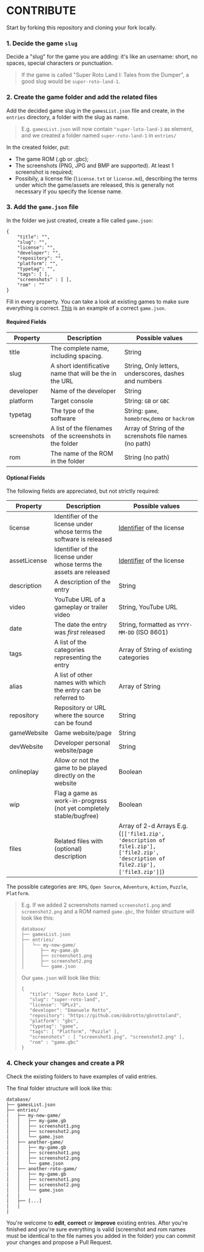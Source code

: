 # CONTRIBUTE

Start by forking this repository and cloning your fork locally.

### 1. Decide the game `slug` 

Decide a "slug" for the game you are adding: it's like an username: short, no spaces, special characters or punctuation.

> If the game is called "Super Roto Land I: Tales from the Dumper", a good slug would be `super-roto-land-1`.

### 2. Create the game folder and add the related files 

Add the decided game slug in the `gamesList.json` file and create, in the `entries` directory, a folder with the slug as name.

> E.g. `gamesList.json` will now contain `"super-loto-land-1` as element, and we created a folder named `super-roto-land-1` in `entries/`

In the created folder, put:

- The game ROM (.gb or .gbc);
- The screenshots (PNG, JPG and BMP are supported). At least 1 screenshot is required;
- Possibily, a license file (`license.txt` or `license.md`), describing the terms under which the game/assets are released, this is generally not necessary if you specify the license name.

### 3. Add the `game.json` file 

In the folder we just created, create a file called `game.json`:

```
{
    "title": "",
    "slug": "",
    "license": "",
    "developer": "",
    "repository": "",
    "platform": "",
    "typetag": "",
    "tags": [ ],
    "screenshots" : [ ],
    "rom" : ""
}
```

Fill in every property. You can take a look at existing games to make sure everything is correct. 
[This](ucity/game.json) is an example of a correct `game.json`.

#### Required Fields

| Property      | Description                                                          | Possible values                                         |
|---------------|----------------------------------------------------------------------|---------------------------------------------------------|
| title         | The complete name, including spacing.                                | String                                                  |
| slug          | A short identificative name that will be the in the URL              | String, Only letters, underscores, dashes and numbers   |
| developer     | Name of the developer                                                | String                                                  |
| platform      | Target console                                                       | String: `GB` or `GBC`                                   |
| typetag       | The type of the software                                             | String: `game`, `homebrew`,`demo` or `hackrom`                    |
| screenshots   | A list of the filenames of the screenshots in the folder             | Array of String of the screnshots file names (no path)  |
| rom           | The name of the ROM in the folder                                    | String (no path)                                        |


#### Optional Fields

The following fields are appreciated, but not strictly required:

| Property      | Description                                                          | Possible values                                         |
|---------------|----------------------------------------------------------------------|---------------------------------------------------------|
| license       | Identifier of the license under whose terms the software is released | [Identifier](https://spdx.org/licenses/) of the license |
| assetLicense  | Identifier of the license under whose terms the assets are released  | [Identifier](https://spdx.org/licenses/) of the license |
| description   | A description of the entry                                           | String                                                  |
| video         | YouTube URL of a gameplay or trailer video                           | String, YouTube URL                                     |
| date          | The date the entry was *first* released                              | String, formatted as `YYYY-MM-DD` (ISO 8601)            |
| tags          | A list of the categories representing the entry                      | Array of String of existing categories                  |
| alias         | A list of other names with which the entry can be referred to        | Array of String                                         |
| repository    | Repository or URL where the source can be found                      | String                                                  |
| gameWebsite   | Game website/page                                                    | String                                                  |
| devWebsite    | Developer personal website/page                                      | String                                                  |
| onlineplay    | Allow or not the game to be played directly on the website           | Boolean                                                 |
| wip           | Flag a game as work-in-progress (not yet completely stable/bugfree)  | Boolean                                                 | 
| files         | Related files with (optional) description                            | Array of 2-d Arrays E.g. (`[['file1.zip', 'description of file1.zip'],['file2.zip', 'description of file2.zip'],['file3.zip']]`)|

The possible categories are: `RPG`, `Open Source`, `Adventure`, `Action`, `Puzzle`, `Platform`.

> E.g. If we added 2 screenshots named `screenshot1.png` and `screenshot2.png` and a ROM named `game.gbc`, the folder structure will look like this:
>
>```
>database/
>├── gamesList.json
>├── entries/
>|   └── my-new-game/
>│      ├── my-game.gb
>│      ├── screenshot1.png
>│      ├── screenshot2.png
>│      └── game.json
>```
>
> Our `game.json` will look like this:
> 
>```
>{
>    "title": "Super Roto Land 1",
>    "slug": "super-roto-land",
>    "license": "GPLv3",
>    "developer": "Emanuele Rotto",
>    "repository": "https://github.com/dubrotto/gbrottoland",
>    "platform": "gbc",
>    "typetag": "game",
>    "tags": [ "Platform", "Puzzle" ],
>    "screenshots" : [ "screenshot1.png", "screenshot2.png" ],
>    "rom" : "game.gbc"
>}
>```


### 4. Check your changes and create a PR

Check the existing folders to have examples of valid entries.

The final folder structure will look like this:

```
database/
├── gamesList.json
├── entries/
|   ├── my-new-game/
|   │   ├── my-game.gb
|   │   ├── screenshot1.png
|   │   ├── screenshot2.png
|   │   └── game.json
|   ├── another-game/
|   │   ├── my-game.gb
|   │   ├── screenshot1.png
|   │   ├── screenshot2.png
|   │   └── game.json
|   ├── another-roto-game/
|   │   ├── my-game.gb
|   │   ├── screenshot1.png
|   │   ├── screenshot2.png
|   │   └── game.json
|   |
|   ├── [...]
|   |
|
```

You're welcome to **edit**, **correct** or **improve** existing entries.
After you're finished and you're sure everything is valid (screenshot and rom names must be identical to the file names you added in the folder) you can commit your changes and propose a Pull Request.
